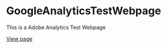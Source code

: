 # GoogleAnalyticsTestWebpage
This is a Adobe Analytics Test Webpage

[View page](https://agrimn.github.io/AdobeAnalyticspage/)
